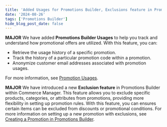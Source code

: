 ```yaml
---
title: 'Added Usages for Promotions Builder, Exclusions feature in Promotions Builder '
date: '2024-08-26'
tags: ['Promotions Builder']
hide_blog_post_date: false
---
```


**MAJOR** We have added **Promotions Builder Usages** to help you track and understand how promotional offers are utilized. With this feature, you can: 

- Retrieve the usage history of a specific promotion.
- Track the history of a particular promotion code within a promotion.
- Anonymize customer email addresses associated with promotion usages. 

For more information, see [Promotion Usages](/docs/promotions-builder/overview#promotion-usages).

**MAJOR** We have introduced a new **Exclusion feature** in Promotions Builder within Commerce Manager. This feature allows you to exclude specific products, categories, or attributes from promotions, providing more flexibility in setting up promotion rules. With this feature, you can ensures certain items can be excluded from discounts or promotional conditions. For more information on setting up a new promotion with exclusions, see [Creating a Promotion in Promotions Builder](/docs/commerce-manager/promotions-builder/creating-a-promotion-in-promotions-builder).
